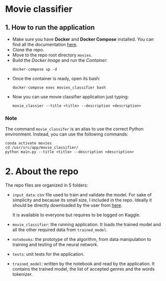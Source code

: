 # Movie classifier

## 1. How to run the application
- Make sure you have **Docker** and **Docker Compose** installed. 
You can find all the documentation [here](https://www.docker.com/).
- Clone the repo.
- Move to the repo root directory `movies`.
- Build the *Docker Image* and run the *Container*: 
    ```console 
    docker-compose up -d
  ```
- Once the container is ready, open its bash:
    ```console
    docker-compose exec movies_classifier bash
    ```
- Now you can use movie classifier application just typing:
    ```console
    movie_classier --title <title> --description <description> 
    ```
### Note
The command `movie_classifer` is an alias to use the correct Python environment.
Instead, you can use the following commands:
```console
conda activate movies 
cd /usr/src/app/movie_classifier/ 
python main.py --title <title> --description <description>
```

# 2. About the repo
The repo files are organized in 5 folders:
- `input_data`: *csv* file used to train and validate the model. 
  For sake of simplicity and because its small size, I included in the repo.
  Ideally it should be directly downloaded by the user from 
  [here](https://www.kaggle.com/rounakbanik/the-movies-dataset/version/7#movies_metadata.csv). 
  
    It is available to everyone but requires to be logged on Kaggle.
- `movie_classifier`: the running application. It loads the trained model and all
the other required data from `trained_model`.

- `notebooks`: the prototype of the algorithm, from data manipulation to training and testing of the 
neural network.
  
- `tests`: unit tests for the application.
- `trained_model`: written by the notebook and read by the application. It contains
the trained model, the list of accepted genres and the words tokenizer.